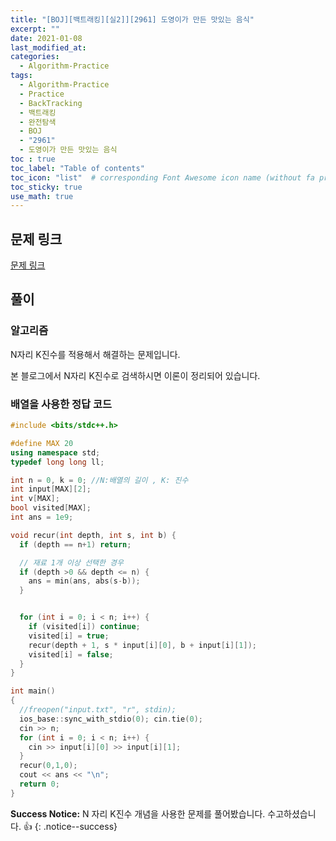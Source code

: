 ```yaml
---
title: "[BOJ][백트래킹][실2]][2961] 도영이가 만든 맛있는 음식"
excerpt: ""
date: 2021-01-08
last_modified_at: 
categories:
  - Algorithm-Practice
tags:
  - Algorithm-Practice
  - Practice
  - BackTracking
  - 백트래킹
  - 완전탐색
  - BOJ
  - "2961"
  - 도영이가 만든 맛있는 음식
toc : true
toc_label: "Table of contents"
toc_icon: "list"  # corresponding Font Awesome icon name (without fa prefix)
toc_sticky: true
use_math: true
---
```


## 문제 링크

[문제 링크](boj.kr/2961)  

##  풀이

### 알고리즘

N자리 K진수를 적용해서 해결하는 문제입니다.  

본 블로그에서 N자리 K진수로 검색하시면 이론이 정리되어 있습니다.   

### 배열을 사용한 정답 코드

```cpp
#include <bits/stdc++.h>

#define MAX 20
using namespace std;
typedef long long ll;

int n = 0, k = 0; //N:배열의 길이 , K: 진수
int input[MAX][2];
int v[MAX];
bool visited[MAX];
int ans = 1e9;

void recur(int depth, int s, int b) {
  if (depth == n+1) return;

  // 재료 1개 이상 선택한 경우
  if (depth >0 && depth <= n) {
    ans = min(ans, abs(s-b));
  }


  for (int i = 0; i < n; i++) {
    if (visited[i]) continue;
    visited[i] = true;
    recur(depth + 1, s * input[i][0], b + input[i][1]);
    visited[i] = false;
  }
}

int main()
{
  //freopen("input.txt", "r", stdin);
  ios_base::sync_with_stdio(0); cin.tie(0);
  cin >> n;
  for (int i = 0; i < n; i++) {
    cin >> input[i][0] >> input[i][1];
  }
  recur(0,1,0);
  cout << ans << "\n";
  return 0;
}
```

**Success Notice:**
N 자리 K진수  개념을 사용한 문제를 풀어봤습니다. 수고하셨습니다. :+1:
{: .notice--success}